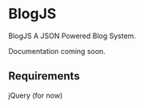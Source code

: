 # BlogJS
<!-- [www.romellogoodman.com/blogjs](http://www.romellogoodman.com/blogjs "BlogJS's Homepage") -->

BlogJS A JSON Powered Blog System.

Documentation coming soon.

## Requirements
jQuery (for now)